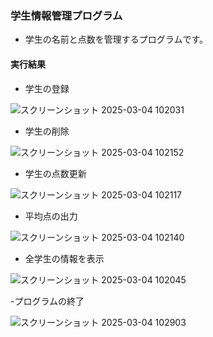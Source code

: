 ### 学生情報管理プログラム

 - 学生の名前と点数を管理するプログラムです。

#### 実行結果

 - 学生の登録

![スクリーンショット 2025-03-04 102031](https://github.com/user-attachments/assets/238e14c7-edcf-4d72-af52-5cad7042b1a9)

 - 学生の削除

![スクリーンショット 2025-03-04 102152](https://github.com/user-attachments/assets/a661d4d3-d751-4958-b8e4-02573ff020cb)

 - 学生の点数更新

![スクリーンショット 2025-03-04 102117](https://github.com/user-attachments/assets/9576b8c2-78ec-432d-ba06-ba2013062e36)

 - 平均点の出力

![スクリーンショット 2025-03-04 102140](https://github.com/user-attachments/assets/468a1af7-12f9-4346-bf1e-77bafc3d2cf8)


 - 全学生の情報を表示
   
![スクリーンショット 2025-03-04 102045](https://github.com/user-attachments/assets/f61d9322-50e4-44ca-b645-b37f1445c939)

 -プログラムの終了

![スクリーンショット 2025-03-04 102903](https://github.com/user-attachments/assets/cae0d924-da5c-47c4-bef8-0e2cb2371a69)
